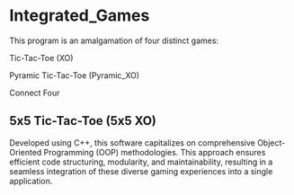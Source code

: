 # Integrated_Games
This program is an amalgamation of four distinct games:

Tic-Tac-Toe (XO)


Pyramic Tic-Tac-Toe (Pyramic_XO)


Connect Four



5x5 Tic-Tac-Toe (5x5 XO)
------------------------------------------
Developed using C++, this software capitalizes on comprehensive Object-Oriented Programming (OOP) methodologies.
This approach ensures efficient code structuring, modularity, and maintainability,
resulting in a seamless integration of these diverse gaming experiences into a single application.

